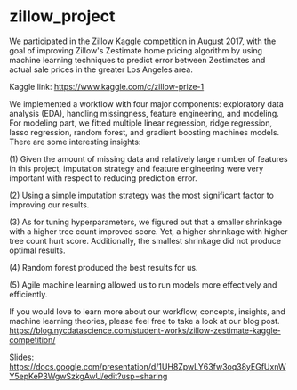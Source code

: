 # zillow_project
We participated in the Zillow Kaggle competition in August 2017, with the goal of improving Zillow's Zestimate home pricing algorithm by using machine learning techniques to predict error between Zestimates and actual sale prices in the greater Los Angeles area.

Kaggle link: https://www.kaggle.com/c/zillow-prize-1

We implemented a workflow with four major components: exploratory data analysis (EDA), handling missingness, feature engineering, and modeling. For modeling part, we fitted multiple linear regression, ridge regression, lasso regression, random forest, and gradient boosting machines models. There are some interesting insights:

(1) Given the amount of missing data and relatively large number of features in this project, imputation strategy and feature engineering were very important with respect to reducing prediction error. 

(2) Using a simple imputation strategy was the most significant factor to improving our results.

(3) As for tuning hyperparameters, we figured out that  a smaller shrinkage with a higher tree count improved score. Yet, a higher shrinkage with higher tree count hurt score. Additionally, the smallest shrinkage did not produce optimal results.

(4) Random forest produced the best results for us.

(5) Agile machine learning allowed us to run models more effectively and efficiently.

If you would love to learn more about our workflow, concepts, insights, and machine learning theories, please feel free to take a look at our blog post. https://blog.nycdatascience.com/student-works/zillow-zestimate-kaggle-competition/

Slides:
https://docs.google.com/presentation/d/1UH8ZpwLY63fw3oq38yEGfUxnWY5epKeP3WgwSzkgAwU/edit?usp=sharing
